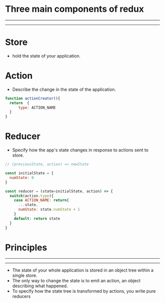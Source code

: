 # Three main components of redux
---

---
# Store

- hold the state of your application.


# Action

- Describe the change in the state of the application.

```javascript
function actionCreator(){
  return  {
      type: ACTION_NAME
  }
}
```

# Reducer

- Specify how the app's state changes in response to actions sent to store.

```javascript
// (previousState, action) => newState

const initialState = {
  numState: 0
}

const reducer = (state=initialState, action) => {
  switch(action.type){
    case ACTION_NAME: return{
      ...state,
      numState: state.numState + 1
    }
    default: return state
  }
}
```


# Principles
---

---
- The state of your whole application is stored in an object tree within a single store.
- The only way to change the state is to emit an action, an object describing what happened.
- To specify how the state tree is transformed by actions, you write pure reducers
